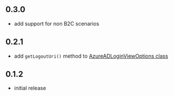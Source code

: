 ## 0.3.0

* add support for non B2C scenarios

## 0.2.1

* add `getLogoutUri()` method to [AzureADLoginViewOptions class](https://pub.dev/documentation/azuread_login_view/latest/widgets_azure_ad_login_view/AzureADLoginViewOptions-class.html)

## 0.1.2

* initial release
